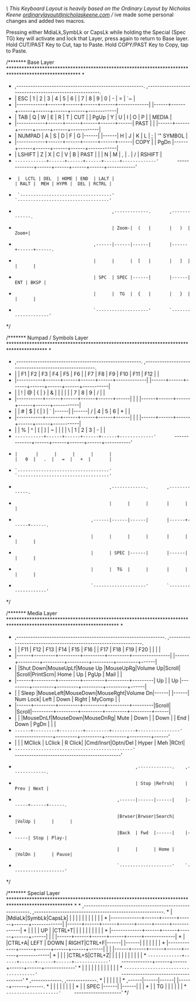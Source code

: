 *\ This Keyboard Layout is heavily based on the Ordinary Layout by Nicholas Keene ordinarylayout@nicholaskeene.com /*
ive made some personal changes and added two macros.

Pressing either MdiaLk,SymbLk or CapsLk while holding the Special (Spec TG) key will activate and lock that Layer, press again to return to Base layer.
Hold CUT/PAST  Key to Cut,  tap to Paste.
Hold COPY/PAST Key to Copy, tap to Paste.



/******* Base Layer ****************************************************************************************************
 *
 * ,------------------------------------------------------.       ,------------------------------------------------------.
 * |     ESC    |   1  |   2  |   3  |   4  |   5  |   6  |       |   7  |   8  |   9  |   0  |   -  |   =  |     `~     |
 * |------------+------+------+------+------+-------------|       |------+------+------+------+------+------+------------|
 * |     TAB    |   Q  |   W  |   E  |   R  |   T  | CUT  |       | PgUp |   Y  |   U  |   I  |   O  |   P  | \|   MEDIA |
 * |------------+------+------+------+------+------| PAST |       |      |------+------+------+------+------+------------|
 * |   NUMPAD   |   A  |   S  |   D  |   F  |   G  |------|       |------|   H  |   J  |   K  |   L  |  ;   | '"  SYMBOL |
 * |------------+------+------+------+------+------| COPY |       | PgDn |------+------+------+------+------+------------|
 * |   LSHIFT   |   Z  |   X  |   C  |   V  |   B  | PAST |       |      |   N  |   M  |   ,  |   .  |  /   |   RSHIFT   |
 * `------------+------+------+------+------+-------------'       `-------------+------+------+------+------+------------'
 *      |  LCTL | DEL  | HOME | END  | LALT |                                   | RALT |  MEH | HYPR |  DEL | RCTRL |
 *      `-----------------------------------'                                   `-----------------------------------'
 *                                          ,-------------.       ,-------------.
 *                                          | Zoom-|  (   |       |   )  | Zoom+|
 *                                   ,------|------|------|       |------+------+------.
 *                                   |      |      |  [   |       |   ]  |      |      |
 *                                   | SPC  | SPEC |------|       |------|  ENT | BKSP |
 *                                   |      |  TG  |  {   |       |   }  |      |      |
 *                                   `--------------------'       `--------------------'
 */

 /******* Numpad / Symbols Layer ***************************************************************************************
  *
  * ,-----------------------------------------------------.       ,-----------------------------------------------------.
  * |           |  F1  |  F2  |  F3  |  F4  |  F5  |  F6  |       |  F7  |  F8  |  F9  |  F10 |  F11 |  F12 |           |
  * |-----------+------+------+------+------+-------------|       |------+------+------+------+------+------+-----------|
  * |           |   !  |   @  |   {  |   }  |   &  |      |       |      |   |  |   7  |   8  |   9  |   /  |           |
  * |-----------+------+------+------+------+------|      |       |      |------+------+------+------+------+-----------|
  * |           |   #  |   $  |   (  |   )  |   `  |------|       |------|   /  |   4  |   5  |   6  |   *  |           |
  * |-----------+------+------+------+------+------|      |       |      |------+------+------+------+------+-----------|
  * |           |   %  |   ^  |   [  |   ]  |   ~  |      |       |      |   \  |   1  |   2  |   3  |   -  |           |
  * `-----------+------+------+------+------+-------------'       `-------------+------+------+------+------+-----------'
  *     |       |      |      |      |      |                                   |   0  |   .  |   =  |   +  |       |
  *     `-----------------------------------'                                   `-----------------------------------'
  *                                         ,-------------.       ,-------------.
  *                                         |      |      |       |      |      |
  *                                  ,------|------|------|       |------+------+------.
  *                                  |      |      |      |       |      |      |      |
  *                                  |      | SPEC |------|       |------|      |      |
  *                                  |      |  TG  |      |       |      |      |      |
  *                                  `--------------------'       `--------------------'
  */

  /******* Media Layer *******************************************************************************************************************
   *
   * ,---------------------------------------------------------------.    ,---------------------------------------------------------------.
   * |      |   F11   |   F12   |   F13   |   F14   |   F15   |  F16 |    | F17  |   F18   |   F19   |   F20   |         |         |      |
   * |------+---------+---------+---------+---------+----------------|    |------+---------+---------+---------+---------+---------+------|
   * |      |Shut Down|MouseUpLf|Mouse Up |MouseUpRg|Volume Up|Scroll|    |Scroll|PrintScrn|   Home  |    Up   |   PgUp  |   Mail  |      |
   * |------+---------+---------+---------+---------+---------|  Up  |    |  Up  |---------+---------+---------+---------+---------+------|
   * |      |  Sleep  |MouseLeft|MouseDown|MouseRght|Volume Dn|------|    |------| Num Lock|   Left  |   Down  |   Right | MyComp  |      |
   * |------+---------+---------+---------+---------+---------|Scroll|    |Scroll|---------+---------+---------+---------+---------+------|
   * |      |         |MouseDnLf|MouseDown|MouseDnRg|  Mute   | Down |    | Down |         |   End   |   Down  |   PgDn  |         |      |
   * `------+---------+---------+---------+---------+----------------'    `----------------+---------+---------+---------+---------+------'
   *  |     |         |  MClick | LClick  |  R Click|                                      |Cmd/Insrt|Optn/Del | Hyper   |  Meh    |RCtrl|
   *  `---------------------------------------------'                                      `---------------------------------------------'
   *                                                   ,-------------.    ,-------------.
   *                                                   | Stop |Refrsh|    | Prev | Next |
   *                                            ,------|------|------|    |------+------+------.
   *                                            |Brwser|Brwser|Search|    |VolUp |      |      |
   *                                            |Back  | Fwd  |------|    |------| Stop | Play-|
   *                                            |      |      | Home |    |VolDn |      | Pause|
   *                                            `--------------------'    `--------------------'
   */

   /******* Special Layer *************************************************************************************************
    *
    * ,-------------------------------------------------------.    ,-------------------------------------------------------.
    * |             |MdiaLk|SymbLk|CapsLk|      |      |      |    |      |      |      |      |      |      |             |
    * |-------------+------+------+------+------+-------------|    |------+------+------+------+------+------+-------------|
    * |             |      |      |  UP  |      |CTRL+T|      |    |      |      |      |      |      |      |             |
    * |-------------+------+------+------+------+------|      |    |      |------+------+------+------+------+-------------|
    * |             |CTRL+A| LEFT | DOWN | RIGHT|CTRL+F|------|    |------|      |      |      |      |      |             |
    * |-------------+------+------+------+------+------|      |    |      |------+------+------+------+------+-------------|
    * |             |      |      |CTRL+S|CTRL+Z|      |      |    |      |      |      |      |      |      |             |
    * `-------------+------+------+------+------+-------------'    `-------------+------+------+------+------+-------------'
    *      |        |      |      |      |      |                                |      |      |      |      |        |
    *      `------------------------------------'                                `------------------------------------'
    *                                         ,-------------.     ,-------------.
    *                                         |      |      |     |      |      |
    *                                  ,------|------|------|     |------+------+------.
    *                                  |      |      |      |     |      |      |      |
    *                                  |      | SPEC |------|     |------|      |      |
    *                                  |      |  TG  |      |     |      |      |      |
    *                                  `--------------------'     `--------------------'
    */
